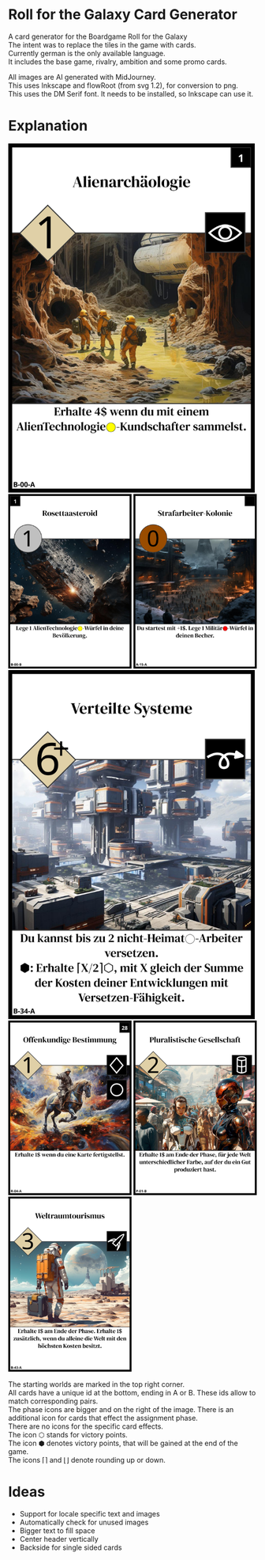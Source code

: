 # Roll for the Galaxy Card Generator

A card generator for the Boardgame Roll for the Galaxy<br />
The intent was to replace the tiles in the game with cards.<br />
Currently german is the only available language.<br />
It includes the base game, rivalry, ambition and some promo cards.<br />

All images are AI generated with MidJourney.<br />
This uses Inkscape and flowRoot (from svg 1.2), for conversion to png.<br />
This uses the DM Serif font. It needs to be installed, so Inkscape can use it.<br />

# Explanation

<p float="left">
<img src="/readMe/1.png" width="500" />
<img src="/readMe/2.png" width="250" />
<img src="/readMe/3.png" width="250" />
<img src="/readMe/4.png" width="500" />
<img src="/readMe/5.png" width="250" />
<img src="/readMe/6.png" width="250" />
<img src="/readMe/7.png" width="250" />
</p>

The starting worlds are marked in the top right corner.<br />
All cards have a unique id at the bottom, ending in A or B. These ids allow to match corresponding pairs.<br />
The phase icons are bigger and on the right of the image. There is an additional icon for cards that effect the assignment phase.<br />
There are no icons for the specific card effects.<br />
The icon ⬡ stands for victory points.<br />
The icon ⬢ denotes victory points, that will be gained at the end of the game.<br />
The icons ⌈⌉ and ⌊⌋ denote rounding up or down.<br />

# Ideas

- Support for locale specific text and images
- Automatically check for unused images
- Bigger text to fill space
- Center header vertically
- Backside for single sided cards